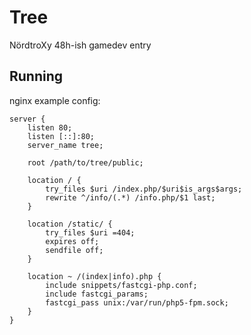 Tree
====

NördtroXy 48h-ish gamedev entry

Running
-------

nginx example config:

    server {
        listen 80;
        listen [::]:80;
        server_name tree;
    
        root /path/to/tree/public;
    
        location / {
            try_files $uri /index.php/$uri$is_args$args;
            rewrite ^/info/(.*) /info.php/$1 last;
        }
    
        location /static/ {
            try_files $uri =404;
            expires off;
            sendfile off;
        }
    
        location ~ /(index|info).php {
            include snippets/fastcgi-php.conf;
            include fastcgi_params;
            fastcgi_pass unix:/var/run/php5-fpm.sock;
        }
    }
